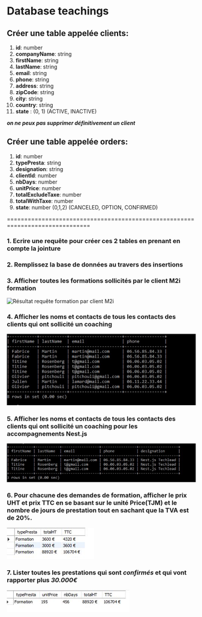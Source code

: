 # Database teachings

## Créer une table appelée clients:
   1. **id**: number
   2. **companyName**: string
   3. **firstName**: string
   4. **lastName**: string 
   5. **email**: string
   6. **phone**: string
   7. **address**: string
   8. **zipCode**: string
   9. **city**: string
  10. **country**: string
  11. **state** : (0, 1) (ACTIVE, INACTIVE)

**_on ne peux pas supprimer définitivement un client_**
   
## Créer une table appelée orders:
   1. **id**: number
   2. **typePresta**: string
   3. **designation**: string
   4. **clientId**: number 
   5. **nbDays**: number
   6. **unitPrice**: number
   7. **totalExcludeTaxe**: number
   8. **totalWithTaxe**: number
   9. **state**: number (0,1,2) (CANCELED, OPTION, CONFIRMED)

==============================================================================
### 1. Ecrire une requête pour créer ces 2 tables en prenant en compte la jointure
### 2. Remplissez la base de données au travers des insertions
### 3. Afficher toutes les formations sollicités par le client M2i formation

![Résultat requête formation par client M2i](./img/)
 
### 4. Afficher les noms et contacts de tous les contacts des clients qui ont sollicité un coaching

![Résultat requête contacts client en coaching](./img/requete2.jpg)

### 5. Afficher les noms et contacts de tous les contacts des clients qui ont sollicité un coaching pour les accompagnements Nest.js

![Résultat requête contact client en coaching pour Nest](./img/requete3.jpg)

### 6.  Pour chacune des demandes de formation, afficher le prix UHT et prix TTC en se basant sur le unité Price(TJM) et le nombre de jours de prestation tout en sachant que la TVA est de 20%.

![Résultat requête tarifs HT et TTC des formations](./img/requete4.jpg)

### 7. Lister toutes les prestations qui sont **_confirmés_** et qui vont rapporter plus **_30.000€_**

![Résultat requête tarifs HT et TTC des formations](./img/requete5.jpg)



